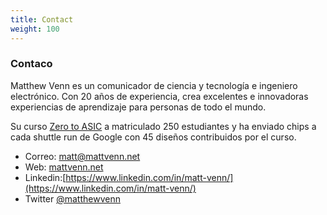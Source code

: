 ```yaml
---
title: Contact
weight: 100
---
```


### Contaco

Matthew Venn es un comunicador de ciencia y tecnología e ingeniero electrónico. Con 20 años de experiencia, crea excelentes e innovadoras experiencias de aprendizaje para personas de todo el mundo.

Su curso [Zero to ASIC](https://www.zerotoasiccourse.com) a matriculado 250 estudiantes y ha enviado chips a cada shuttle run de Google con 45 diseños contribuidos por el curso.

* Correo: matt@mattvenn.net
* Web: [mattvenn.net](https://mattvenn.net)
* Linkedin:[https://www.linkedin.com/in/matt-venn/](https://www.linkedin.com/in/matt-venn/) 
* Twitter [@matthewvenn](https://twitter.com/matthewvenn)
